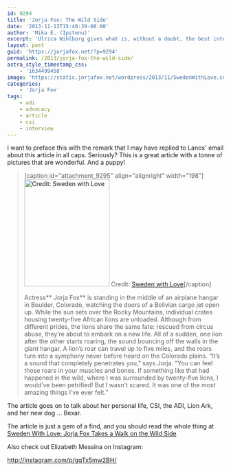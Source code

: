 ```yaml
---
id: 9294
title: 'Jorja Fox: The Wild Side'
date: '2013-11-13T15:40:39-08:00'
author: 'Mika E. (Ipstenu)'
excerpt: 'Ulrica Wihlborg gives what is, without a doubt, the best interview with Jorja the world has ever known. Ladies and gentleman, the bar has been set.'
layout: post
guid: 'https://jorjafox.net/?p=9294'
permalink: /2013/jorja-fox-the-wild-side/
astra_style_timestamp_css:
    - '1634499458'
image: 'https://static.jorjafox.net/wordpress/2013/11/SwedenWithLove.com_elizabeth-messina_008r.jpg'
categories:
    - 'Jorja Fox'
tags:
    - adi
    - advocacy
    - article
    - csi
    - interview
---
```


I want to preface this with the remark that I may have replied to Lanos' email about this article in all caps. Seriously? This is a great article with a tonne of pictures that are wonderful. And a puppy!
<blockquote>

[caption id="attachment_9295" align="alignright" width="198"]<a href="http://www.swedenwithlove.com/2013/11/jorja-fox-takes-a-walk-on-the-wild-side/"><img class="size-medium wp-image-9295" alt="Credit: Sweden with Love" src="//static.jorjafox.net/wordpress/2013/11/SwedenWithLove.com_elizabeth-messina_008r-198x250.jpg" width="198" height="250" /></a> Credit: <a href="http://www.swedenwithlove.com/2013/11/jorja-fox-takes-a-walk-on-the-wild-side/">Sweden with Love</a>[/caption]

Actress** Jorja Fox** is standing in the middle of an airplane hangar in Boulder, Colorado, watching the doors of a Bolivian cargo jet open up. While the sun sets over the Rocky Mountains, individual crates housing twenty-five African lions are unloaded. Although from different prides, the lions share the same fate: rescued from circus abuse, they’re about to embark on a new life. All of a sudden, one lion after the other starts roaring, the sound bouncing off the walls in the giant hangar. A lion’s roar can travel up to five miles, and the roars turn into a symphony never before heard on the Colorado plains. “It’s a sound that completely penetrates you,” says Jorja. “You can feel those roars in your muscles and bones. If something like that had happened in the wild, where I was surrounded by twenty-five lions, I would’ve been petrified! But I wasn’t scared. It was one of the most amazing things I’ve ever felt.”</blockquote>
The article goes on to talk about her personal life, CSI, the ADI, Lion Ark, and her new dog ... Bexar.

The article is just a gem of a find, and you should read the whole thing at <a href="http://www.swedenwithlove.com/2013/11/jorja-fox-takes-a-walk-on-the-wild-side/">Sweden With Love: Jorja Fox Takes a Walk on the Wild Side</a>

Also check out Elizabeth Messina on Instagram:

http://instagram.com/p/gqTx5mw2BH/
